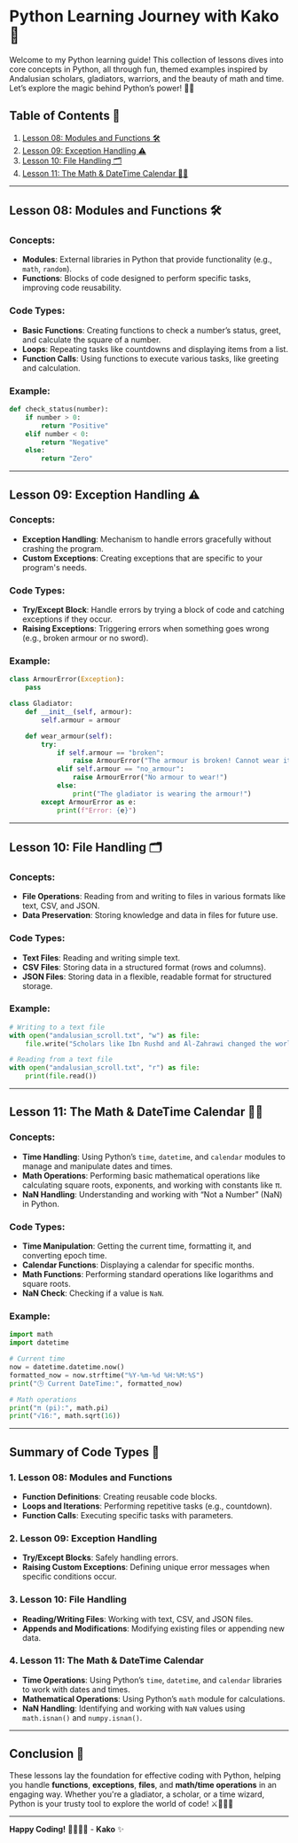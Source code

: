 # Python Learning Journey with Kako 🚀

Welcome to my Python learning guide! This collection of lessons dives into core concepts in Python, all through fun, themed examples inspired by Andalusian scholars, gladiators, warriors, and the beauty of math and time. Let’s explore the magic behind Python’s power! 🐍✨

## Table of Contents 📜
1. [Lesson 08: Modules and Functions 🛠️](#lesson-08-modules-and-functions)
2. [Lesson 09: Exception Handling ⚠️](#lesson-09-exception-handling)
3. [Lesson 10: File Handling 🗂️](#lesson-10-file-handling)
4. [Lesson 11: The Math & DateTime Calendar 🧮📅](#lesson-11-the-math--datetime-calendar)

---

## Lesson 08: Modules and Functions 🛠️

### Concepts:
- **Modules**: External libraries in Python that provide functionality (e.g., `math`, `random`).
- **Functions**: Blocks of code designed to perform specific tasks, improving code reusability.

### Code Types:
- **Basic Functions**: Creating functions to check a number’s status, greet, and calculate the square of a number.
- **Loops**: Repeating tasks like countdowns and displaying items from a list.
- **Function Calls**: Using functions to execute various tasks, like greeting and calculation.

### Example:
```python
def check_status(number):
    if number > 0:
        return "Positive"
    elif number < 0:
        return "Negative"
    else:
        return "Zero"
```

---

## Lesson 09: Exception Handling ⚠️

### Concepts:
- **Exception Handling**: Mechanism to handle errors gracefully without crashing the program.
- **Custom Exceptions**: Creating exceptions that are specific to your program's needs.

### Code Types:
- **Try/Except Block**: Handle errors by trying a block of code and catching exceptions if they occur.
- **Raising Exceptions**: Triggering errors when something goes wrong (e.g., broken armour or no sword).

### Example:
```python
class ArmourError(Exception):
    pass

class Gladiator:
    def __init__(self, armour):
        self.armour = armour

    def wear_armour(self):
        try:
            if self.armour == "broken":
                raise ArmourError("The armour is broken! Cannot wear it.")
            elif self.armour == "no_armour":
                raise ArmourError("No armour to wear!")
            else:
                print("The gladiator is wearing the armour!")
        except ArmourError as e:
            print(f"Error: {e}")
```

---

## Lesson 10: File Handling 🗂️

### Concepts:
- **File Operations**: Reading from and writing to files in various formats like text, CSV, and JSON.
- **Data Preservation**: Storing knowledge and data in files for future use.

### Code Types:
- **Text Files**: Reading and writing simple text.
- **CSV Files**: Storing data in a structured format (rows and columns).
- **JSON Files**: Storing data in a flexible, readable format for structured storage.

### Example:
```python
# Writing to a text file
with open("andalusian_scroll.txt", "w") as file:
    file.write("Scholars like Ibn Rushd and Al-Zahrawi changed the world with their wisdom.\n")

# Reading from a text file
with open("andalusian_scroll.txt", "r") as file:
    print(file.read())
```

---

## Lesson 11: The Math & DateTime Calendar 🧮📅

### Concepts:
- **Time Handling**: Using Python’s `time`, `datetime`, and `calendar` modules to manage and manipulate dates and times.
- **Math Operations**: Performing basic mathematical operations like calculating square roots, exponents, and working with constants like π.
- **NaN Handling**: Understanding and working with “Not a Number” (NaN) in Python.

### Code Types:
- **Time Manipulation**: Getting the current time, formatting it, and converting epoch time.
- **Calendar Functions**: Displaying a calendar for specific months.
- **Math Functions**: Performing standard operations like logarithms and square roots.
- **NaN Check**: Checking if a value is `NaN`.

### Example:
```python
import math
import datetime

# Current time
now = datetime.datetime.now()
formatted_now = now.strftime("%Y-%m-%d %H:%M:%S")
print("🕒 Current DateTime:", formatted_now)

# Math operations
print("π (pi):", math.pi)
print("√16:", math.sqrt(16))
```

---

## Summary of Code Types 📝

### 1. **Lesson 08: Modules and Functions**
- **Function Definitions**: Creating reusable code blocks.
- **Loops and Iterations**: Performing repetitive tasks (e.g., countdown).
- **Function Calls**: Executing specific tasks with parameters.

### 2. **Lesson 09: Exception Handling**
- **Try/Except Blocks**: Safely handling errors.
- **Raising Custom Exceptions**: Defining unique error messages when specific conditions occur.

### 3. **Lesson 10: File Handling**
- **Reading/Writing Files**: Working with text, CSV, and JSON files.
- **Appends and Modifications**: Modifying existing files or appending new data.

### 4. **Lesson 11: The Math & DateTime Calendar**
- **Time Operations**: Using Python’s `time`, `datetime`, and `calendar` libraries to work with dates and times.
- **Mathematical Operations**: Using Python’s `math` module for calculations.
- **NaN Handling**: Identifying and working with `NaN` values using `math.isnan()` and `numpy.isnan()`.

---

## Conclusion 🎉

These lessons lay the foundation for effective coding with Python, helping you handle **functions**, **exceptions**, **files**, and **math/time operations** in an engaging way. Whether you're a gladiator, a scholar, or a time wizard, Python is your trusty tool to explore the world of code! ⚔️🧙‍♂️🐍

---

**Happy Coding!** 👩‍💻👨‍💻 - **Kako** ✨
